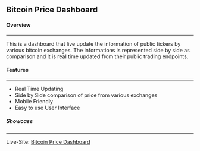 ## Bitcoin Price Dashboard


#### Overview
---

This is a dashboard that live update the information of public tickers by various bitcoin exchanges. The informations is represented side by side as comparison and it is real time updated from their public trading endpoints.


#### Features
---

- Real Time Updating
- Side by Side comparison of price from various exchanges
- Mobile Friendly
- Easy to use User Interface


##### Showcase
---

Live-Site: [Bitcoin Price Dashboard](/bitcoin/price-dashboard.html)

